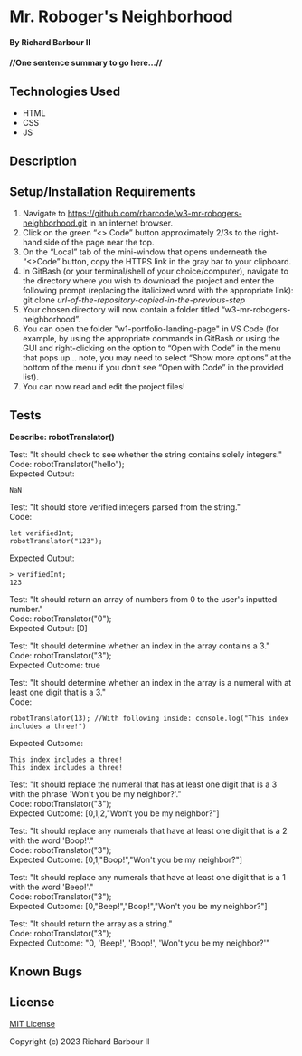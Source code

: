 # Mr. Roboger's Neighborhood

#### By Richard Barbour II

#### //One sentence summary to go here...//


## Technologies Used

* HTML
* CSS
* JS


## Description


## Setup/Installation Requirements

1. Navigate to https://github.com/rbarcode/w3-mr-robogers-neighborhood.git in an internet browser.
2. Click on the green “<> Code” button approximately 2/3s to the right-hand side of the page near the top.
3. On the “Local” tab of the mini-window that opens underneath the “<>Code” button, copy the HTTPS link in the gray bar to your clipboard.
4. In GitBash (or your terminal/shell of your choice/computer), navigate to the directory where you wish to download the project and enter the following prompt (replacing the italicized word with the appropriate link): git clone *url-of-the-repository-copied-in-the-previous-step*
5. Your chosen directory will now contain a folder titled “w3-mr-robogers-neighborhood”.
6. You can open the folder "w1-portfolio-landing-page" in VS Code (for example, by using the appropriate commands in GitBash or using the GUI and right-clicking on the option to “Open with Code” in the menu that pops up… note, you may need to select “Show more options” at the bottom of the menu if you don’t see “Open with Code” in the provided list).
7. You can now read and edit the project files!

## Tests


**Describe: robotTranslator()**

Test: "It should check to see whether the string contains solely integers."  
Code: robotTranslator("hello");  
Expected Output:  
```  
NaN  
```    
  
Test: "It should store verified integers parsed from the string."  
Code: 
```
let verifiedInt;
robotTranslator("123");
```  
Expected Output:  
```
> verifiedInt;  
123  
```  

Test: "It should return an array of numbers from 0 to the user's inputted number."  
Code: robotTranslator("0");  
Expected Output: [0]  

Test: "It should determine whether an index in the array contains a 3."  
Code: robotTranslator("3");  
Expected Outcome: true  

Test: "It should determine whether an index in the array is a numeral with at least one digit that is a 3."  
Code: 
```  
robotTranslator(13); //With following inside: console.log("This index includes a three!")
```  
Expected Outcome:   
```
This index includes a three!
This index includes a three!
```

Test: "It should replace the numeral that has at least one digit that is a 3 with the phrase 'Won't you be my neighbor?'."  
Code: robotTranslator("3");  
Expected Outcome: [0,1,2,"Won't you be my neighbor?"]  

Test: "It should replace any numerals that have at least one digit that is a 2 with the word 'Boop!'."  
Code: robotTranslator("3");  
Expected Outcome: [0,1,"Boop!","Won't you be my neighbor?"] 

Test: "It should replace any numerals that have at least one digit that is a 1 with the word 'Beep!'."  
Code: robotTranslator("3");  
Expected Outcome: [0,"Beep!","Boop!","Won't you be my neighbor?"]  

Test: "It should return the array as a string."  
Code: robotTranslator("3");  
Expected Outcome: "0, 'Beep!', 'Boop!', 'Won't you be my neighbor?'"  


## Known Bugs



## License

[MIT License](https://choosealicense.com/licenses/mit/)

Copyright (c) 2023 Richard Barbour II
